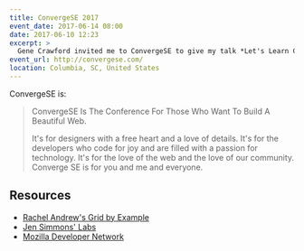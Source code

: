 ```yaml
---
title: ConvergeSE 2017
event_date: 2017-06-14 08:00
date: 2017-06-10 12:23
excerpt: >
  Gene Crawford invited me to ConvergeSE to give my talk *Let's Learn CSS Grid*.
event_url: http://convergese.com/
location: Columbia, SC, United States
---
```


ConvergeSE is:

> ConvergeSE Is The Conference For Those Who Want To Build A Beautiful Web.
>
> It's for designers with a free heart and a love of details. It's for the developers who code for joy and are filled with a passion for technology. It's for the love of the web and the love of our community. Converge SE is for you and me and everyone.

## Resources

- [Rachel Andrew's Grid by Example](http://gridbyexample.com/)
- [Jen Simmons' Labs](http://labs.jensimmons.com/)
- [Mozilla Developer Network](https://developer.mozilla.org/en-US/)
